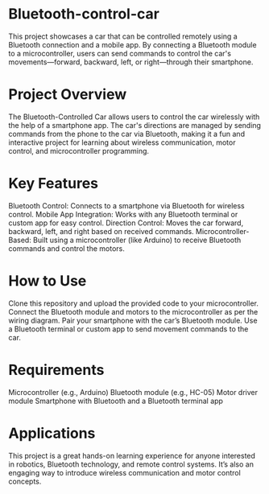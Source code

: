 # Bluetooth-control-car
This project showcases a car that can be controlled remotely using a Bluetooth connection and a mobile app. By connecting a Bluetooth module to a microcontroller, users can send commands to control the car's movements—forward, backward, left, or right—through their smartphone.

# Project Overview
The Bluetooth-Controlled Car allows users to control the car wirelessly with the help of a smartphone app. The car's directions are managed by sending commands from the phone to the car via Bluetooth, making it a fun and interactive project for learning about wireless communication, motor control, and microcontroller programming.

# Key Features
Bluetooth Control: Connects to a smartphone via Bluetooth for wireless control.
Mobile App Integration: Works with any Bluetooth terminal or custom app for easy control.
Direction Control: Moves the car forward, backward, left, and right based on received commands.
Microcontroller-Based: Built using a microcontroller (like Arduino) to receive Bluetooth commands and control the motors.

# How to Use
Clone this repository and upload the provided code to your microcontroller.
Connect the Bluetooth module and motors to the microcontroller as per the wiring diagram.
Pair your smartphone with the car’s Bluetooth module.
Use a Bluetooth terminal or custom app to send movement commands to the car.

# Requirements
Microcontroller (e.g., Arduino)
Bluetooth module (e.g., HC-05)
Motor driver module
Smartphone with Bluetooth and a Bluetooth terminal app

# Applications
This project is a great hands-on learning experience for anyone interested in robotics, Bluetooth technology, and remote control systems. It’s also an engaging way to introduce wireless communication and motor control concepts.


